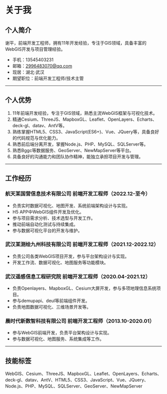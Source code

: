 # 关于我

## 个人简介

谢平，前端开发工程师，拥有11年开发经验，专注于GIS领域，具备丰富的WebGIS开发与项目管理经验。

- 手机：13545403231
- 邮箱：2996483070@qq.com
- 现居：湖北·武汉
- 期望职位：前端开发工程师/技术主管

---

## 个人优势

1. 11年前端开发经验，专注于GIS领域，熟悉主流WebGIS框架与可视化技术。
2. 精通Cesium、ThreeJS、MapboxGL、Leaflet、OpenLayers、Echarts、deck-gl、datav、AntV等。
3. 熟练掌握HTML5、CSS3、JavaScript(ES6+)、Vue、JQuery等，具备良好的代码规范与优化能力。
4. 熟悉前后端分离开发，掌握Node.js、PHP、MySQL、SQLServer等。
5. 熟悉Bggc等数据服务、GeoServer、NewMapServer等平台。
6. 具备良好的沟通能力和团队协作精神，能独立承担项目开发与管理。

---

## 工作经历

### 航天某国营信息技术有限公司  前端开发工程师（2022.12-至今）
- 负责实时数据可视化、地图开发、系统前端架构设计与实现。
- H5 APP中WebGIS组件开发及优化。
- 参与项目需求分析、技术选型与开发工作。
- 推动前端自动化测试与持续集成。
- 参与数据可视化平台的开发与维护。

### 武汉某测绘九州科技有限公司  前端开发工程师（2021.12-2022.12）
- 负责公司各类WebGIS项目开发，参与平台架构设计与实现。
- 开发工作流、数据可视化、地图服务等功能模块。

### 武汉遥感信息工程研究院  前端开发工程师（2020.04-2021.12）
- 负责Openlayers、MapboxGL、Cesium大屏开发，参与多项地理信息系统项目。
- 参与demupapi、deul等前端组件开发。
- 负责地图数据可视化、三维场景开发等。

### 晨时代新数智科技有限公司  前端开发工程师（2013.10-2020.01）
- 参与WebGIS前端开发，负责平台架构设计与实现。
- 参与数据可视化、地图服务、系统集成等工作。

---

## 技能标签

WebGIS、Cesium、ThreeJS、MapboxGL、Leaflet、OpenLayers、Echarts、deck-gl、datav、AntV、HTML5、CSS3、JavaScript、Vue、JQuery、Node.js、PHP、MySQL、SQLServer、GeoServer、NewMapServer 